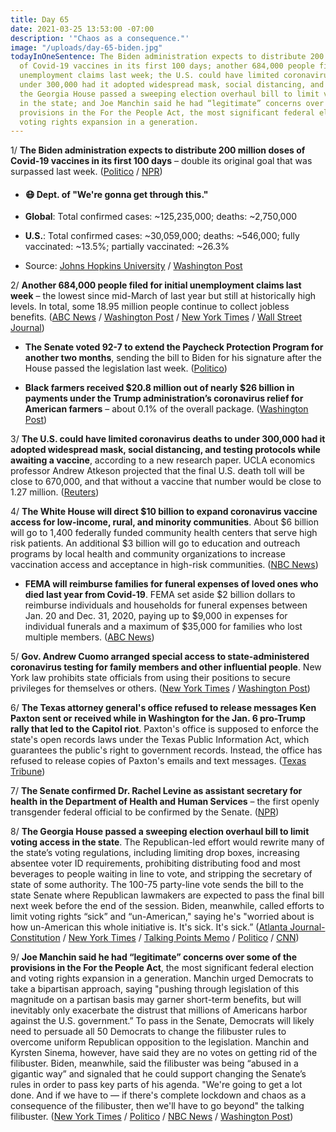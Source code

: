 ```yaml
---
title: Day 65
date: 2021-03-25 13:53:00 -07:00
description: '"Chaos as a consequence."'
image: "/uploads/day-65-biden.jpg"
todayInOneSentence: The Biden administration expects to distribute 200 million doses
  of Covid-19 vaccines in its first 100 days; another 684,000 people filed for initial
  unemployment claims last week; the U.S. could have limited coronavirus deaths to
  under 300,000 had it adopted widespread mask, social distancing, and testing protocols;
  the Georgia House passed a sweeping election overhaul bill to limit voting access
  in the state; and Joe Manchin said he had “legitimate” concerns over some of its
  provisions in the For the People Act, the most significant federal election and
  voting rights expansion in a generation.
---
```


1/ **The Biden administration expects to distribute 200 million doses of Covid-19 vaccines in its first 100 days** – double its original goal that was surpassed last week. ([Politico](https://www.politico.com/news/2021/03/25/biden-doubles-vaccine-goal-478006) / [NPR](https://www.npr.org/2021/03/25/980106862/watch-live-biden-holds-1st-press-conference-of-his-presidency))

* #### 😷 Dept. of "We're gonna get through this."

* **Global**: Total confirmed cases: \~125,235,000; deaths: \~2,750,000

* **U.S.**: Total confirmed cases: \~30,059,000; deaths: \~546,000; fully vaccinated: \~13.5%; partially vaccinated: \~26.3%

* Source: [Johns Hopkins University](https://coronavirus.jhu.edu/map.html) / [Washington Post](https://www.washingtonpost.com/graphics/2020/health/covid-vaccine-states-distribution-doses/)

2/ **Another 684,000 people filed for initial unemployment claims last week** – the lowest since mid-March of last year but still at historically high levels. In total, some 18.95 million people continue to collect jobless benefits. ([ABC News](https://abcnews.go.com/US/wireStory/us-jobless-claims-fall-684000-fewest-pandemic-76674378) / [Washington Post](https://www.washingtonpost.com/business/2021/03/25/jobless-claims-work-unemployment/) / [New York Times](https://www.nytimes.com/2021/03/25/business/weekly-unemployment-claims.html) / [Wall Street Journal](https://www.wsj.com/articles/weekly-jobless-claims-coronavirus-03-25-2021-11616627094?mod=hp_lead_pos2))

* **The Senate voted 92-7 to extend the Paycheck Protection Program for another two months**, sending the bill to Biden for his signature after the House passed the legislation last week. ([Politico](https://www.politico.com/news/2021/03/25/paycheck-protection-program-extension-478025))

* **Black farmers received $20.8 million out of nearly $26 billion in payments under the Trump administration’s coronavirus relief for American farmers** – about 0.1% of the overall package. ([Washington Post](https://www.washingtonpost.com/business/2021/03/25/vilsack-interview-usda-rescue-plan/))

3/ **The U.S. could have limited coronavirus deaths to under 300,000 had it adopted widespread mask, social distancing, and testing protocols while awaiting a vaccine**, according to a new research paper. UCLA economics professor Andrew Atkeson projected that the final U.S. death toll will be close to 670,000, and that without a vaccine that number would be close to 1.27 million. ([Reuters](https://www.reuters.com/article/us-health-coronavirus-usa-economy-idUSKBN2BH1DK))

4/ **The White House will direct $10 billion to expand coronavirus vaccine access for low-income, rural, and minority communities**. About $6 billion will go to 1,400 federally funded community health centers that serve high risk patients. An additional $3 billion will go to education and outreach programs by local health and community organizations to increase vaccination access and acceptance in high-risk communities. ([NBC News](https://www.nbcnews.com/politics/white-house/white-house-announces-10-billion-vaccine-access-effort-aimed-hard-n1262014))

* **FEMA will reimburse families for funeral expenses of loved ones who died last year from Covid-19**. FEMA set aside $2 billion dollars to reimburse individuals and households for funeral expenses between Jan. 20 and Dec. 31, 2020, paying up to $9,000 in expenses for individual funerals and a maximum of $35,000 for families who lost multiple members. ([ABC News](https://abcnews.go.com/Politics/fema-reimburse-families-years-covid-related-funeral-expenses/story?id=76658708))

5/ **Gov. Andrew Cuomo arranged special access to state-administered coronavirus testing for family members and other influential people**. New York law prohibits state officials from using their positions to secure privileges for themselves or others. ([New York Times](https://www.nytimes.com/2021/03/24/nyregion/cuomo-family-covid-testing.html) / [Washington Post](https://www.washingtonpost.com/politics/andrew-cuomo-family-covid-testing/2021/03/24/e8f6f4a8-8cb8-11eb-aff6-4f720ca2d479_story.html))

6/ **The Texas attorney general's office refused to release messages Ken Paxton sent or received while in Washington for the Jan. 6 pro-Trump rally that led to the Capitol riot**. Paxton's office is supposed to enforce the state's open records laws under the Texas Public Information Act, which guarantees the public's right to government records. Instead, the office has refused to release copies of Paxton's emails and text messages. ([Texas Tribune](https://www.texastribune.org/2021/03/25/texas-ken-paxton-trump-insurrection/))

7/ **The Senate confirmed Dr. Rachel Levine as assistant secretary for health in the Department of Health and Human Services** – the first openly transgender federal official to be confirmed by the Senate. ([NPR](https://www.npr.org/2021/03/24/980788146/senate-confirms-rachel-levine-a-transgender-woman-as-assistant-health-secretary))

8/ **The Georgia House passed a sweeping election overhaul bill to limit voting access in the state**. The Republican-led effort would rewrite many of the state’s voting regulations, including limiting drop boxes, increasing absentee voter ID requirements, prohibiting distributing food and most beverages to people waiting in line to vote, and stripping the secretary of state of some authority. The 100-75 party-line vote sends the bill to the state Senate where Republican lawmakers are expected to pass the final bill next week before the end of the session. Biden, meanwhile, called efforts to limit voting rights “sick” and “un-American," saying he's "worried about is how un-American this whole initiative is. It's sick. It's sick.” ([Atlanta Journal-Constitution](https://www.ajc.com/politics/bill-changing-georgia-voting-rules-passes-state-house/EY2MATS6SRA77HTOBVEMTJLIT4/) / [New York Times](https://www.nytimes.com/2021/03/25/us/georgia-voting-rights-bill.html) / [Talking Points Memo](https://talkingpointsmemo.com/news/georgia-election-overhaul-legislation-passes-house) / [Politico](https://www.politico.com/news/2021/03/25/biden-gop-voting-laws-478001) / [CNN](https://www.cnn.com/2021/03/25/politics/georgia-state-house-voting-bill-passage/index.html))

9/ **Joe Manchin said he had “legitimate” concerns over some of the provisions in the For the People Act**, the most significant federal election and voting rights expansion in a generation. Manchin urged Democrats to take a bipartisan approach, saying "pushing through legislation of this magnitude on a partisan basis may garner short-term benefits, but will inevitably only exacerbate the distrust that millions of Americans harbor against the U.S. government.” To pass in the Senate, Democrats will likely need to persuade all 50 Democrats to change the filibuster rules to overcome uniform Republican opposition to the legislation. Manchin and Kyrsten Sinema, however, have said they are no votes on getting rid of the filibuster. Biden, meanwhile, said the filibuster was being “abused in a gigantic way” and signaled that he could support changing the Senate’s rules in order to pass key parts of his agenda. "We're going to get a lot done. And if we have to — if there's complete lockdown and chaos as a consequence of the filibuster, then we'll have to go beyond" the talking filibuster. ([New York Times](https://www.nytimes.com/live/2021/03/25/us/biden-news-today/joe-manchin-pumps-the-brakes-on-democrats-elections-overhaul) / [Politico](https://www.politico.com/news/2021/03/25/manchin-voting-rights-compromise-477976) / [NBC News](https://www.nbcnews.com/politics/congress/joe-biden-says-senate-filibuster-being-abused-must-be-changed-n1262079) / [Washington Post](https://www.washingtonpost.com/politics/2021/03/25/joe-biden-live-updates/#link-ONMFE6PQTRANVB4SFTZSHU256U))